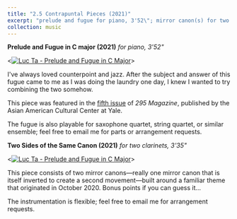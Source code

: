 ```yaml
---
title: "2.5 Contrapuntal Pieces (2021)"
excerpt: "prelude and fugue for piano, 3'52\"; mirror canon(s) for two clarinets; 3'35\""<br/><[![Luc Ta - Prelude and Fugue in C Major](https://img.youtube.com/vi/KQXKckJTqVw/0.jpg)](https://www.youtube.com/watch?v=KQXKckJTqVw)>"
collection: music
---
```


**Prelude and Fugue in C major (2021)**
_for piano, 3'52"_

<[![Luc Ta - Prelude and Fugue in C Major](https://img.youtube.com/vi/KQXKckJTqVw/0.jpg)](https://www.youtube.com/watch?v=KQXKckJTqVw)>

I've always loved counterpoint and jazz. After the subject and answer of this fugue came to me as I was doing the laundry one day, I knew I wanted to try combining the two somehow.

This piece was featured in the [fifth issue](https://aacc.yalecollege.yale.edu/resources/295-magazine) of _295 Magazine_, published by the Asian American Cultural Center at Yale.

The fugue is also playable for saxophone quartet, string quartet, or similar ensemble; feel free to email me for parts or arrangement requests.

**Two Sides of the Same Canon (2021)**
_for two clarinets, 3'35"_

<[![Luc Ta - Prelude and Fugue in C Major](https://img.youtube.com/vi/H5dGyHC81e4/0.jpg)](https://www.youtube.com/watch?v=H5dGyHC81e4)>

This piece consists of two mirror canons—really one mirror canon that is itself inverted to create a second movement—built around a familiar theme that originated in October 2020. Bonus points if you can guess it...

The instrumentation is flexible; feel free to email me for arrangement requests.
